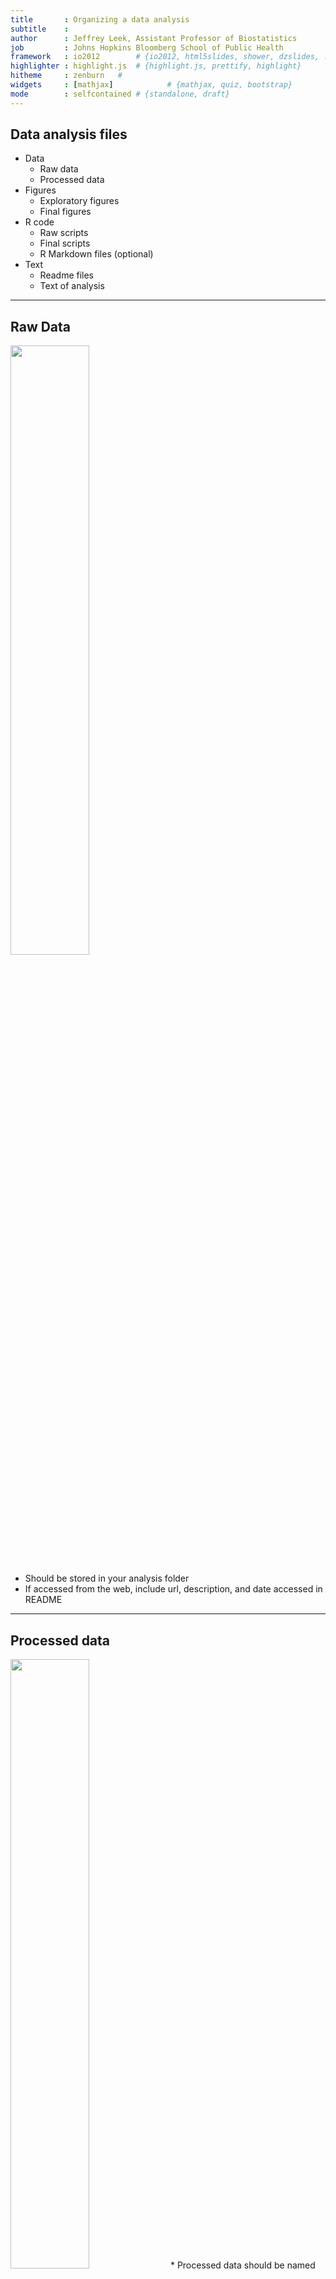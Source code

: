 ```yaml
---
title       : Organizing a data analysis
subtitle    : 
author      : Jeffrey Leek, Assistant Professor of Biostatistics 
job         : Johns Hopkins Bloomberg School of Public Health
framework   : io2012        # {io2012, html5slides, shower, dzslides, ...}
highlighter : highlight.js  # {highlight.js, prettify, highlight}
hitheme     : zenburn   # 
widgets     : [mathjax]            # {mathjax, quiz, bootstrap}
mode        : selfcontained # {standalone, draft}
---
```






## Data analysis files

* Data
  * Raw data
  * Processed data
* Figures
  * Exploratory figures
  * Final figures
* R code
  * Raw scripts
  * Final scripts
  * R Markdown files (optional)
* Text
  * Readme files
  * Text of analysis


---

## Raw Data

<img class=center src=assets/img/medicalrecord.png height='50%'/>

* Should be stored in your analysis folder
* If accessed from the web, include url, description, and date accessed in README

---

## Processed data

<img class=center src=assets/img/excel.png height='50%'/>
* Processed data should be named so it is easy to see which script generated the data. 
* The processing script - processed data mapping should occur in the README
* Processed data should be [tidy](http://vita.had.co.nz/papers/tidy-data.pdf)

---

## Exploratory figures

<img class=center src=assets/img/example10.png height='50%'/>

* Figures made during the course of your analysis, not necessarily part of your final report.
* They do not need to be "pretty"

---

## Final Figures

<img class=center src=assets/img/figure1final.png height='50%'/>

* Usually a small subset of the original figures
* Axes/colors set to make the figure clear
* Possibly multiple panels

---

## Raw scripts

<img class=center src=assets/img/raw.png height='60%'/>

* May be less commented (but comments help you!)
* May be multiple versions
* May include analyses that are later discarded

---

## Final scripts

<img class=center src=assets/img/finalscript.png height='50%'/>

* Clearly commented
  * Small comments liberally - what, when, why, how
  * Bigger commented blocks for whole sections
* Include processing details
* Only analyses that appear in the final write-up

---

## R markdown files

<img class=center src=assets/img/rmd.png height='70%'/>

* [R markdown](http://www.rstudio.com/ide/docs/authoring/using_markdown) files can be used to generate reproducible reports
* Text and R code are integrated
* Very easy to create in [Rstudio](http://www.rstudio.com/)

---

## Readme files

<img class=center src=assets/img/readme.png height='70%'/>

* Not necessary if you use R markdown
* Should contain step-by-step instructions for analysis
* Here is an example [https://github.com/jtleek/swfdr/blob/master/README](https://github.com/jtleek/swfdr/blob/master/README)

---

## Text of the document

<img class=center src=assets/img/swfdr.png height='50%'/>

* It should include a title, introduction (motivation), methods (statistics you used), results (including measures of uncertainty), and conclusions (including potential problems)
* It should tell a story
* _It should not include every analysis you performed_
* References should be included for statistical methods

---

## Further resources

* Information about a non-reproducible study that led to cancer patients being mistreated: [The Duke Saga Starter Set](http://simplystatistics.org/2012/02/27/the-duke-saga-starter-set/)
* [Reproducible research and Biostatistics](http://biostatistics.oxfordjournals.org/content/10/3/405.full)
* [Managing a statistical analysis project guidelines and best practices](http://www.r-statistics.com/2010/09/managing-a-statistical-analysis-project-guidelines-and-best-practices/)
* [Project template](http://projecttemplate.net/) - a pre-organized set of files for data analysis

